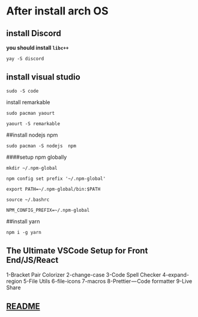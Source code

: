 # After install arch OS 

## install Discord 

**you should install `libc++`**

```yay -S discord``` 


## install visual studio

```sudo -S code```

install remarkable 

`sudo pacman yaourt`

`yaourt -S remarkable`


##install nodejs npm 

`sudo pacman -S nodejs  npm` 

####setup npm globally 

` mkdir ~/.npm-global
`

` npm config set prefix '~/.npm-global'
`

` export PATH=~/.npm-global/bin:$PATH
`


` source ~/.bashrc
`

`
    NPM_CONFIG_PREFIX=~/.npm-global
`



##install yarn 

`npm i -g yarn`


## The Ultimate VSCode Setup for Front End/JS/React

1-Bracket Pair Colorizer
2-change-case
3-Code Spell Checker
4-expand-region
5-File Utils
6-file-icons
7-macros
8-Prettier — Code formatter
9-Live Share


 ## [README](README.md)


